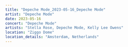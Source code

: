 ```yaml
---
title: "Depeche Mode_2023-05-16_Depeche Mode"
artist: "Depeche Mode"
date: 2023-05-16
concert: "Depeche Mode"
artists: "Stella Rose, Depeche Mode, Kelly Lee Owens"
location: "Ziggo Dome"
location_details: "Amsterdam, Netherlands"
---
```

